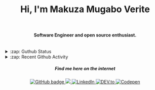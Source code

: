 
<h1 align="center">Hi, I'm Makuza Mugabo Verite </h1> 

<br/>
<h4 align="center">Software Engineer  and open source enthusiast.</h4>
 <br/>


<details>
  <summary>:zap: Guthub Status</summary>
 <p>
  <p align="center"><img width="100%" src="https://github-readme-stats.vercel.app/api?username=makuzaverite&count_private=true&show_icons=true&include_all_commits=true&show_icons=true&theme=tokyonight" /></p>
  </p>
</details>

<details>
  <summary>:zap: Recent Github Activity</summary>

<!--START_SECTION:activity-->
1. 🎉 Merged PR [#45](https://github.com/PatrickNiyogitare28/customify/pull/45) in [PatrickNiyogitare28/customify](https://github.com/PatrickNiyogitare28/customify)
2. 💪 Opened PR [#45](https://github.com/PatrickNiyogitare28/customify/pull/45) in [PatrickNiyogitare28/customify](https://github.com/PatrickNiyogitare28/customify)
3. 🎉 Merged PR [#44](https://github.com/PatrickNiyogitare28/customify/pull/44) in [PatrickNiyogitare28/customify](https://github.com/PatrickNiyogitare28/customify)
4. 💪 Opened PR [#44](https://github.com/PatrickNiyogitare28/customify/pull/44) in [PatrickNiyogitare28/customify](https://github.com/PatrickNiyogitare28/customify)
5. 🎉 Merged PR [#43](https://github.com/PatrickNiyogitare28/customify/pull/43) in [PatrickNiyogitare28/customify](https://github.com/PatrickNiyogitare28/customify)
<!--END_SECTION:activity-->
</details>



<h5 align="center"><em>Find me here on the internet</em></h5>

<p align="center">
 
  <a href="https://github.com/makuzaverite?tab=followers">
    <img src="https://img.shields.io/github/followers/makuzaverite?label=Followers&logo=GitHub&style=for-the-badge" alt="GitHub badge" />
  </a>
  
   <a href="http://twitter.com/makuza_mugabo_v">
    <img src="https://img.shields.io/twitter/follow/makuza_mugabo_v?label=Twitter&logo=twitter&style=for-the-badge" />
  </a>
 
 <a href="https://www.linkedin.com/in/makuza-mugabo-verite-99369a184/" target="_blank">
  <img src="https://img.shields.io/badge/LinkedIn-%230077B5.svg?&style=for-the-badge&logo=LinkedIn&logoColor=white" alt="LinkedIn">
</a>

<a href="https://dev.to/mugaboverite" target="_blank">
   <img src="https://img.shields.io/badge/DEV-%230A0A0A.svg?&style=for-the-badge&logo=DEV.to&logoColor=white" alt="DEV.to">
</a>


<a href="https://codepen.io/makuza-mugabo-verite" target="_blank">
   <img src="https://img.shields.io/badge/Codepen-%230A0A0A.svg?&style=for-the-badge&logo=Codepen&logoColor=white" alt="Codepen">
</a>

</p>

